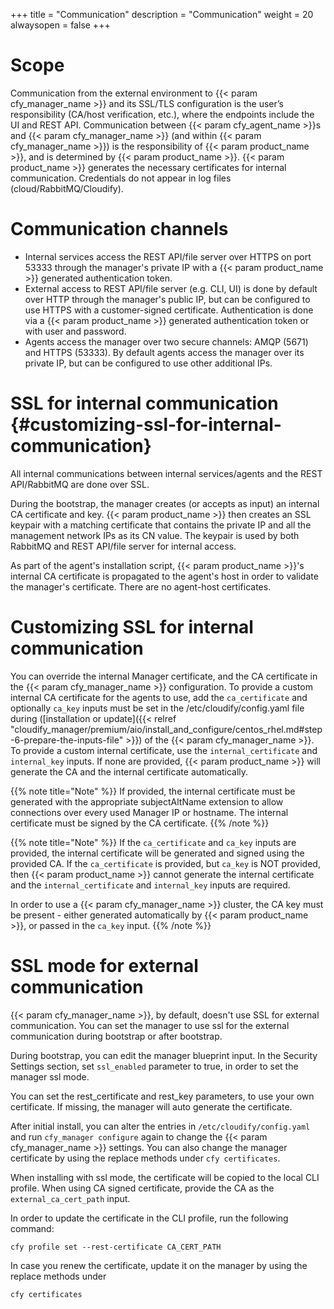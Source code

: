 +++
title = "Communication"
description = "Communication"
weight = 20
alwaysopen = false
+++

# Scope

Communication from the external environment to {{< param cfy_manager_name >}} and its SSL/TLS configuration is the user’s responsibility (CA/host verification, etc.), where the endpoints include the UI and REST API.
Communication between {{< param cfy_agent_name >}}s and {{< param cfy_manager_name >}} (and within {{< param cfy_manager_name >}}) is the responsibility of {{< param product_name >}}, and is determined by {{< param product_name >}}. {{< param product_name >}} generates the necessary certificates for internal communication.
Credentials do not appear in log files (cloud/RabbitMQ/Cloudify).

# Communication channels

* Internal services access the REST API/file server over HTTPS on port 53333
through the manager's private IP with a {{< param product_name >}} generated authentication token.
* External access to REST API/file server (e.g. CLI, UI) is done by
default over HTTP through the manager's public IP, but can be
configured to use HTTPS with a customer-signed certificate. Authentication
is done via a {{< param product_name >}} generated authentication token or with user and password.
* Agents access the manager over two secure channels: AMQP (5671) and
HTTPS (53333). By default agents access the manager over its private IP,
but can be configured to use other additional IPs.

# SSL for internal communication {#customizing-ssl-for-internal-communication}

All internal communications between internal services/agents and the
REST API/RabbitMQ are done over SSL.

During the bootstrap, the manager creates (or accepts as input) an internal
CA certificate and key. {{< param product_name >}} then creates an SSL keypair with a matching
certificate that contains the private IP and all the management network IPs
as its CN value. The keypair is used by both RabbitMQ and REST API/file server
for internal access.

As part of the agent's installation script, {{< param product_name >}}'s internal CA certificate is
propagated to the agent's host in order to validate the manager's certificate.
There are no agent-host certificates.

# Customizing SSL for internal communication 

You can override the internal Manager certificate, and the CA certificate
in the {{< param cfy_manager_name >}} configuration. To provide a custom internal CA certificate
for the agents to use, add the `ca_certificate` and optionally `ca_key` inputs must be set
in the /etc/cloudify/config.yaml file during ([installation or update]({{< relref "cloudify_manager/premium/aio/install_and_configure/centos_rhel.md#step-6-prepare-the-inputs-file" >}})
of the {{< param cfy_manager_name >}}.
To provide a custom internal certificate, use the `internal_certificate` and
`internal_key` inputs. If none are provided, {{< param product_name >}} will generate the CA and
the internal certificate automatically.

{{% note title="Note" %}}
If provided, the internal certificate must be generated with the appropriate
subjectAltName extension to allow connections over every used Manager IP or hostname.
The internal certificate must be signed by the CA certificate.
{{% /note %}}

{{% note title="Note" %}}
If the `ca_certificate` and `ca_key` inputs are provided, the internal certificate
will be generated and signed using the provided CA. If the `ca_certificate` is
provided, but `ca_key` is NOT provided, then {{< param product_name >}} cannot generate the internal
certificate and the `internal_certificate` and `internal_key` inputs are required.

In order to use a {{< param cfy_manager_name >}} cluster, the CA key must be present - either
generated automatically by {{< param product_name >}}, or passed in the `ca_key` input.
{{% /note %}}

# SSL mode for external communication

{{< param cfy_manager_name >}}, by default, doesn't use SSL for external communication.
You can set the manager to use ssl for the external communication during bootstrap or after bootstrap.

During bootstrap, you can edit the manager blueprint input.
In the Security Settings section, set `ssl_enabled` parameter to true, in order to set the manager ssl mode.

You can set the rest_certificate and rest_key parameters, to use your own certificate.
If missing, the manager will auto generate the certificate.

After initial install, you can alter the entries in `/etc/cloudify/config.yaml` and run `cfy_manager configure` again to change the {{< param cfy_manager_name >}} settings.
You can also change the manager certificate by using the replace methods under `cfy certificates`.

When installing with ssl mode, the certificate will be copied to the local CLI profile.
When using CA signed certificate, provide the CA as the `external_ca_cert_path` input.

In order to update the certificate in the CLI profile, run the following command:
```
cfy profile set --rest-certificate CA_CERT_PATH
```

In case you renew the certificate, update it on the manager by using the replace methods under 
```
cfy certificates
```

